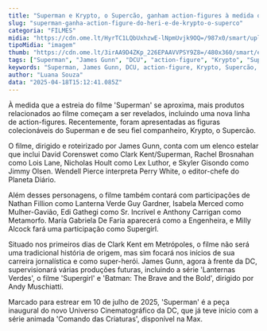 ```yaml
---
title: "Superman e Krypto, o Supercão, ganham action-figures à medida que se aproxima o lançamento do filme"
slug: "superman-ganha-action-figure-do-heri-e-de-krypto-o-superco"
categoria: "FILMES"
midia: "https://cdn.ome.lt/HyrTC1LQbUxhzwE-lNpmUvjk9OQ=/987x0/smart/uploads/conteudo/fotos/OMELETE_CAPA_-_2025-04-18T112053.026.png"
tipoMidia: "imagem"
thumb: "https://cdn.ome.lt/3irAA9D4ZKp_226EPAAVVPSY9Z8=/480x360/smart/extras/conteudos/omelete_THUMB_-_2025-04-18T112040.751.png"
tags: ["Superman", "James Gunn", "DCU", "action-figure", "Krypto", "Supercão", "colecionáveis", "filme Superman", "estreia 2025", "produtos Superman"]
keywords: "Superman, James Gunn, DCU, action-figure, Krypto, Supercão, colecionáveis, filme Superman, estreia 2025, produtos Superman"
author: "Luana Souza"
data: "2025-04-18T15:12:41.085Z"
---
```


À medida que a estreia do filme 'Superman' se aproxima, mais produtos relacionados ao filme começam a ser revelados, incluindo uma nova linha de action-figures. Recentemente, foram apresentadas as figuras colecionáveis do Superman e de seu fiel companheiro, Krypto, o Supercão. 

<blockquote class="twitter-tweet"><a href="https://twitter.com/user/status/1913220568087675078"></a></blockquote>

O filme, dirigido e roteirizado por James Gunn, conta com um elenco estelar que inclui David Corenswet como Clark Kent/Superman, Rachel Brosnahan como Lois Lane, Nicholas Hoult como Lex Luthor, e Skyler Gisondo como Jimmy Olsen. Wendell Pierce interpreta Perry White, o editor-chefe do Planeta Diário. 

Além desses personagens, o filme também contará com participações de Nathan Fillion como Lanterna Verde Guy Gardner, Isabela Merced como Mulher-Gavião, Edi Gathegi como Sr. Incrível e Anthony Carrigan como Metamorfo. María Gabriela De Faria aparecerá como a Engenheira, e Milly Alcock fará uma participação como Supergirl. 

Situado nos primeiros dias de Clark Kent em Metrópoles, o filme não será uma tradicional história de origem, mas sim focará nos inícios de sua carreira jornalística e como super-herói. James Gunn, agora à frente da DC, supervisionará várias produções futuras, incluindo a série 'Lanternas Verdes', o filme 'Supergirl' e 'Batman: The Brave and the Bold', dirigido por Andy Muschiatti. 

Marcado para estrear em 10 de julho de 2025, 'Superman' é a peça inaugural do novo Universo Cinematográfico da DC, que já teve início com a série animada 'Comando das Criaturas', disponível na Max.